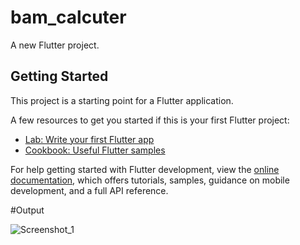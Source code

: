 # bam_calcuter

A new Flutter project.

## Getting Started

This project is a starting point for a Flutter application.

A few resources to get you started if this is your first Flutter project:

- [Lab: Write your first Flutter app](https://docs.flutter.dev/get-started/codelab)
- [Cookbook: Useful Flutter samples](https://docs.flutter.dev/cookbook)

For help getting started with Flutter development, view the
[online documentation](https://docs.flutter.dev/), which offers tutorials,
samples, guidance on mobile development, and a full API reference.

#Output


![Screenshot_1](https://user-images.githubusercontent.com/84795389/201405747-fd9d67e5-8a2f-4b1f-81d6-6313657c7b4c.png)
